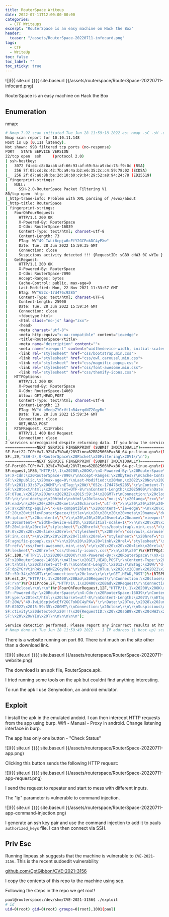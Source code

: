 ```yaml
---
title: RouterSpace Writeup
date: 2022-07-11T12:00:00-00:00
categories:
  - CTF Writeups
excerpt: "RouterSpace is an easy machine on Hack the Box"
header:
  teaser: "/assets/RouterSpace-20220711-infocard.png"
tags:
  - CTF
  - WriteUp
toc: false
toc_label: ""
toc_sticky: true
---
```


![]({{ site.url }}{{ site.baseurl }}/assets/routerspace/RouterSpace-20220711-infocard.png)

RouterSpace is an easy machine on Hack the Box

## Enumeration
nmap:
```bash
# Nmap 7.92 scan initiated Tue Jun 28 11:59:18 2022 as: nmap -sC -sV -oN scans/nmap 10.10.11.148
Nmap scan report for 10.10.11.148
Host is up (0.11s latency).
Not shown: 998 filtered tcp ports (no-response)
PORT   STATE SERVICE VERSION
22/tcp open  ssh     (protocol 2.0)
| ssh-hostkey: 
|   3072 f4:e4:c8:0a:a6:af:66:93:af:69:5a:a9:bc:75:f9:0c (RSA)
|   256 7f:05:cd:8c:42:7b:a9:4a:b2:e6:35:2c:c4:59:78:02 (ECDSA)
|_  256 2f:d7:a8:8b:be:2d:10:b0:c9:b4:29:52:a8:94:24:78 (ED25519)
| fingerprint-strings: 
|   NULL: 
|_    SSH-2.0-RouterSpace Packet Filtering V1
80/tcp open  http
|_http-trane-info: Problem with XML parsing of /evox/about
|_http-title: RouterSpace
| fingerprint-strings: 
|   FourOhFourRequest: 
|     HTTP/1.1 200 OK
|     X-Powered-By: RouterSpace
|     X-Cdn: RouterSpace-16039
|     Content-Type: text/html; charset=utf-8
|     Content-Length: 73
|     ETag: W/"49-IwLi6cpjw6cEfY2GCFokDC4yPXw"
|     Date: Tue, 28 Jun 2022 15:59:35 GMT
|     Connection: close
|     Suspicious activity detected !!! {RequestID: sGB9 cHW3 0C wYIu }
|   GetRequest: 
|     HTTP/1.1 200 OK
|     X-Powered-By: RouterSpace
|     X-Cdn: RouterSpace-7090
|     Accept-Ranges: bytes
|     Cache-Control: public, max-age=0
|     Last-Modified: Mon, 22 Nov 2021 11:33:57 GMT
|     ETag: W/"652c-17d476c9285"
|     Content-Type: text/html; charset=UTF-8
|     Content-Length: 25900
|     Date: Tue, 28 Jun 2022 15:59:34 GMT
|     Connection: close
|     <!doctype html>
|     <html class="no-js" lang="zxx">
|     <head>
|     <meta charset="utf-8">
|     <meta http-equiv="x-ua-compatible" content="ie=edge">
|     <title>RouterSpace</title>
|     <meta name="description" content="">
|     <meta name="viewport" content="width=device-width, initial-scale=1">
|     <link rel="stylesheet" href="css/bootstrap.min.css">
|     <link rel="stylesheet" href="css/owl.carousel.min.css">
|     <link rel="stylesheet" href="css/magnific-popup.css">
|     <link rel="stylesheet" href="css/font-awesome.min.css">
|     <link rel="stylesheet" href="css/themify-icons.css">
|   HTTPOptions: 
|     HTTP/1.1 200 OK
|     X-Powered-By: RouterSpace
|     X-Cdn: RouterSpace-14069
|     Allow: GET,HEAD,POST
|     Content-Type: text/html; charset=utf-8
|     Content-Length: 13
|     ETag: W/"d-bMedpZYGrVt1nR4x+qdNZ2GqyRo"
|     Date: Tue, 28 Jun 2022 15:59:34 GMT
|     Connection: close
|     GET,HEAD,POST
|   RTSPRequest, X11Probe: 
|     HTTP/1.1 400 Bad Request
|_    Connection: close
2 services unrecognized despite returning data. If you know the service/version, please submit the following fingerprints at https://nmap.org/cgi-bin/submit.cgi?new-service :
==============NEXT SERVICE FINGERPRINT (SUBMIT INDIVIDUALLY)==============
SF-Port22-TCP:V=7.92%I=7%D=6/28%Time=62BB2566%P=x86_64-pc-linux-gnu%r(NULL
SF:,29,"SSH-2\.0-RouterSpace\x20Packet\x20Filtering\x20V1\r\n");
==============NEXT SERVICE FINGERPRINT (SUBMIT INDIVIDUALLY)==============
SF-Port80-TCP:V=7.92%I=7%D=6/28%Time=62BB2566%P=x86_64-pc-linux-gnu%r(GetR
SF:equest,1F86,"HTTP/1\.1\x20200\x20OK\r\nX-Powered-By:\x20RouterSpace\r\n
SF:X-Cdn:\x20RouterSpace-7090\r\nAccept-Ranges:\x20bytes\r\nCache-Control:
SF:\x20public,\x20max-age=0\r\nLast-Modified:\x20Mon,\x2022\x20Nov\x202021
SF:\x2011:33:57\x20GMT\r\nETag:\x20W/\"652c-17d476c9285\"\r\nContent-Type:
SF:\x20text/html;\x20charset=UTF-8\r\nContent-Length:\x2025900\r\nDate:\x2
SF:0Tue,\x2028\x20Jun\x202022\x2015:59:34\x20GMT\r\nConnection:\x20close\r
SF:\n\r\n<!doctype\x20html>\n<html\x20class=\"no-js\"\x20lang=\"zxx\">\n<h
SF:ead>\n\x20\x20\x20\x20<meta\x20charset=\"utf-8\">\n\x20\x20\x20\x20<met
SF:a\x20http-equiv=\"x-ua-compatible\"\x20content=\"ie=edge\">\n\x20\x20\x
SF:20\x20<title>RouterSpace</title>\n\x20\x20\x20\x20<meta\x20name=\"descr
SF:iption\"\x20content=\"\">\n\x20\x20\x20\x20<meta\x20name=\"viewport\"\x
SF:20content=\"width=device-width,\x20initial-scale=1\">\n\n\x20\x20\x20\x
SF:20<link\x20rel=\"stylesheet\"\x20href=\"css/bootstrap\.min\.css\">\n\x2
SF:0\x20\x20\x20<link\x20rel=\"stylesheet\"\x20href=\"css/owl\.carousel\.m
SF:in\.css\">\n\x20\x20\x20\x20<link\x20rel=\"stylesheet\"\x20href=\"css/m
SF:agnific-popup\.css\">\n\x20\x20\x20\x20<link\x20rel=\"stylesheet\"\x20h
SF:ref=\"css/font-awesome\.min\.css\">\n\x20\x20\x20\x20<link\x20rel=\"sty
SF:lesheet\"\x20href=\"css/themify-icons\.css\">\n\x20\x20")%r(HTTPOptions
SF:,108,"HTTP/1\.1\x20200\x20OK\r\nX-Powered-By:\x20RouterSpace\r\nX-Cdn:\
SF:x20RouterSpace-14069\r\nAllow:\x20GET,HEAD,POST\r\nContent-Type:\x20tex
SF:t/html;\x20charset=utf-8\r\nContent-Length:\x2013\r\nETag:\x20W/\"d-bMe
SF:dpZYGrVt1nR4x\+qdNZ2GqyRo\"\r\nDate:\x20Tue,\x2028\x20Jun\x202022\x2015
SF::59:34\x20GMT\r\nConnection:\x20close\r\n\r\nGET,HEAD,POST")%r(RTSPRequ
SF:est,2F,"HTTP/1\.1\x20400\x20Bad\x20Request\r\nConnection:\x20close\r\n\
SF:r\n")%r(X11Probe,2F,"HTTP/1\.1\x20400\x20Bad\x20Request\r\nConnection:\
SF:x20close\r\n\r\n")%r(FourOhFourRequest,12F,"HTTP/1\.1\x20200\x20OK\r\nX
SF:-Powered-By:\x20RouterSpace\r\nX-Cdn:\x20RouterSpace-16039\r\nContent-T
SF:ype:\x20text/html;\x20charset=utf-8\r\nContent-Length:\x2073\r\nETag:\x
SF:20W/\"49-IwLi6cpjw6cEfY2GCFokDC4yPXw\"\r\nDate:\x20Tue,\x2028\x20Jun\x2
SF:02022\x2015:59:35\x20GMT\r\nConnection:\x20close\r\n\r\nSuspicious\x20a
SF:ctivity\x20detected\x20!!!\x20{RequestID:\x20\x20sGB9\x20\x20cHW3\x200C
SF:\x20\x20wYIu\x20}\n\n\n\n\n\n");

Service detection performed. Please report any incorrect results at https://nmap.org/submit/ .
# Nmap done at Tue Jun 28 11:59:49 2022 -- 1 IP address (1 host up) scanned in 31.13 seconds

```

There is a website running on port 80. There isnt much on the site other than a download link.

![]({{ site.url }}{{ site.baseurl }}/assets/routerspace/RouterSpace-20220711-website.png)

The download is an apk file, RouterSpace.apk.

I tried running some tools on the apk but couldnt find anything interesting. 

To run the apk I use Genymotion, an android emulator.


## Exploit
I install the apk in the emulated andoid. I can then intercept HTTP requests from the app using burp. Wifi - Manual - Proxy in android. Change listening interface in burp.

The app has only one button - "Check Status"

![]({{ site.url }}{{ site.baseurl }}/assets/routerspace/RouterSpace-20220711-app.png)

Clicking this button sends the following HTTP request:

![]({{ site.url }}{{ site.baseurl }}/assets/routerspace/RouterSpace-20220711-app-request.png)

I send the request to repeater and start to mess with different inputs.

The "ip" parameter is vulnerable to command injection.

![]({{ site.url }}{{ site.baseurl }}/assets/routerspace/RouterSpace-20220711-app-command-injection.png)



I generate an ssh key pair and use the command injection to add it to pauls `authorized_keys` file. I can then connect via SSH.


## Priv Esc

Running linpeas.sh suggests that the machine is vulnerable to `CVE-2021-3156`. This is the recent sudoedit vulnerability [](https://www.youtube.com/watch?v=TLa2VqcGGEQ)

[github.com/CptGibbon/CVE-2021-3156](https://github.com/CptGibbon/CVE-2021-3156) 

I copy the contents of this repo to the machine using scp.

Following the steps in the repo we get root!

```bash
paul@routerspace:/dev/shm/CVE-2021-3156$ ./exploit 
# id 
uid=0(root) gid=0(root) groups=0(root),1001(paul)
```
